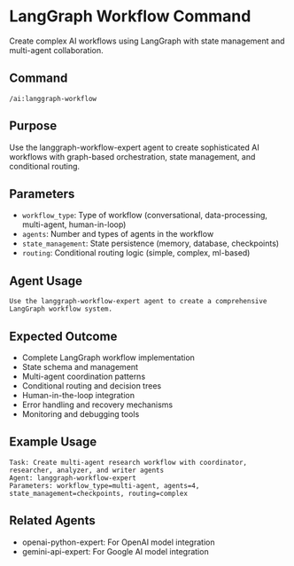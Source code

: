 # LangGraph Workflow Command

Create complex AI workflows using LangGraph with state management and multi-agent collaboration.

## Command
```
/ai:langgraph-workflow
```

## Purpose
Use the langgraph-workflow-expert agent to create sophisticated AI workflows with graph-based orchestration, state management, and conditional routing.

## Parameters
- `workflow_type`: Type of workflow (conversational, data-processing, multi-agent, human-in-loop)
- `agents`: Number and types of agents in the workflow
- `state_management`: State persistence (memory, database, checkpoints)
- `routing`: Conditional routing logic (simple, complex, ml-based)

## Agent Usage
```
Use the langgraph-workflow-expert agent to create a comprehensive LangGraph workflow system.
```

## Expected Outcome
- Complete LangGraph workflow implementation
- State schema and management
- Multi-agent coordination patterns
- Conditional routing and decision trees
- Human-in-the-loop integration
- Error handling and recovery mechanisms
- Monitoring and debugging tools

## Example Usage
```
Task: Create multi-agent research workflow with coordinator, researcher, analyzer, and writer agents
Agent: langgraph-workflow-expert
Parameters: workflow_type=multi-agent, agents=4, state_management=checkpoints, routing=complex
```

## Related Agents
- openai-python-expert: For OpenAI model integration
- gemini-api-expert: For Google AI model integration